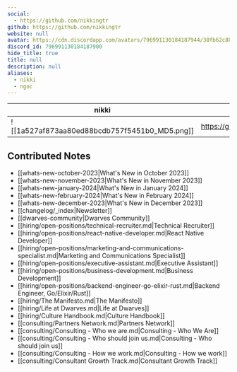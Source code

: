 ```yaml
---
social: 
  - https://github.com/nikkingtr
github: https://github.com/nikkingtr
website: null
avatar: https://cdn.discordapp.com/avatars/796991130184187944/38fb62c883ac41d5781bda6b6c1142a8
discord_id: 796991130184187900
hide_title: true
title: null
description: null
aliases: 
  - nikki
  - ngoc
---
```

<div class="profile"/>

| nikki                                                                                                      | contact                      |
| ---------------------------------------------------------------------------------------------------------- | ---------------------------- |
| ![[1a527af873aa80ed88bcdb757f5451b0_MD5.png]]| https://github.com/nikkingtr |

## Contributed Notes

- [[whats-new-october-2023|What's New in October 2023]]
- [[whats-new-november-2023|What's New in November 2023]]
- [[whats-new-january-2024|What's New in January 2024]]
- [[whats-new-february-2024|What's New in February 2024]]
- [[whats-new-december-2023|What's New in December 2023]]
- [[changelog/_index|Newsletter]]
- [[dwarves-community|Dwarves Community]]
- [[hiring/open-positions/technical-recruiter.md|Technical Recruiter]]
- [[hiring/open-positions/react-native-developer.md|React Native Developer]]
- [[hiring/open-positions/marketing-and-communications-specialist.md|Marketing and Communications Specialist]]
- [[hiring/open-positions/executive-assistant.md|Executive Assistant]]
- [[hiring/open-positions/business-development.md|Business Development]]
- [[hiring/open-positions/backend-engineer-go-elixir-rust.md|Backend Engineer, Go/Elixir/Rust]]
- [[hiring/The Manifesto.md|The Manifesto]]
- [[hiring/Life at Dwarves.md|Life at Dwarves]]
- [[hiring/Culture Handbook.md|Culture Handbook]]
- [[consulting/Partners Network.md|Partners Network]]
- [[consulting/Consulting - Who we are.md|Consulting - Who We Are]]
- [[consulting/Consulting - Who should join us.md|Consulting - Who should join us]]
- [[consulting/Consulting - How we work.md|Consulting - How we work]]
- [[consulting/Consultant Growth Track.md|Consultant Growth Track]]